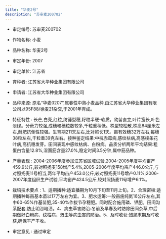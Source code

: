 ```yaml
---
title: "华麦2号"
description: "苏审麦200702"
---
```

* 审定编号:  苏审麦200702

*  作物名称:  小麦

*  品种名称:  华麦2号

*  审定年份:  2007

*  审定单位:  江苏省

* 育种者:  江苏省大华种业集团有限公司

*  申请者:  江苏省大华种业集团有限公司

*  品种来源:  原名“华麦0207”,属春性中熟小麦品种,由江苏省大华种业集团有限公司以95F88/徐麦21杂交,于2001年育成。

*  特征特性 : 
长芒,白壳,红粒,纺锤型穗,籽粒半硬-软质。幼苗直立,叶片宽长,叶色淡绿。分蘖力较强,成穗和穗粒数较多,千粒重稍低。株型较松散,株高84厘米左右,耐肥抗倒性较强。生育期211天左右,比对照长1天。亩有效穗32万左右,每穗38粒左右,千粒重39克左右。接种鉴定结果:中抗赤霉病,感纹枯病,高感梭条花叶病,高抗穗发芽。田间表现中感纹枯病、白粉病。品质分析两年平均结果:粗蛋白含量12.8%,湿面筋含量27.0%,稳定时间3.5分钟,属中筋品种。
 
*  产量表现 : 
2004-2006年度参加江苏省区域试验,2004-2005年度平均亩产459.9公斤,较对照扬麦158增产5.4%,2005-2006年度平均亩产446.0公斤,与对照扬麦11号相当,两年平均亩产453.0公斤,较对照扬麦11号增产0.11%;2006-2007年度组织生产试验,平均亩产424.5公斤,较对照扬麦11号增产6.1%。

*  栽培技术要点 : 
1、适期播种:适宜播期为10月下旬至11月上旬。2、合理密植:适期播种每亩基本苗以17万左右为宜。3、肥水运筹:一般亩施纯氮16公斤左右,其中60-65%作基苗肥,35-40%作拔节孕穗肥。同时配合施用磷、钾肥。田间沟系配套,防止明涝暗渍。4、病虫草害防治:冬前及早春及时防除田间杂草,中后期做好白粉病、纹枯病、蚜虫等病虫害的防治。5、及时收获:蜡熟末期及时收获,确保丰产丰收。

*  审定意见 : 
通过审定
